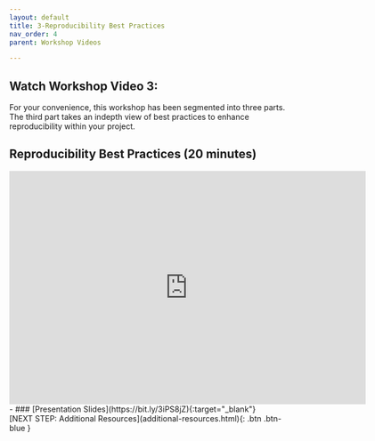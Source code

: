 ```yaml
---
layout: default
title: 3-Reproducibility Best Practices
nav_order: 4
parent: Workshop Videos

---
```

## Watch Workshop Video 3: 
For your  convenience, this workshop has been segmented into three parts. The third part takes an indepth view of best practices to enhance reproducibility within your project.

## Reproducibility Best Practices (20 minutes)
<iframe height="420" width="640" allowfullscreen frameborder=0 src="https://echo360.ca/media/60213e9c-feef-4750-b406-5f6f1a544524/public?autoplay=false&automute=false"></iframe>
- ### [Presentation Slides](https://bit.ly/3iPS8jZ){:target="_blank"} 

<br>
[NEXT STEP: Additional Resources](additional-resources.html){: .btn .btn-blue }
